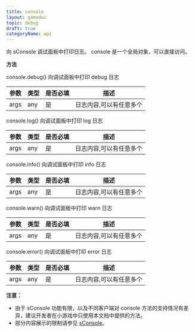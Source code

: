 ```yaml
---
title: console
layout: gamedoc
topic: debug
draft: true
categoryName: api
---
```


向 sConsole 调试面板中打印日志。
console 是一个全局对象，可以直接访问。

**方法**

console.debug()
向调试面板中打印 debug 日志

|参数|类型|是否必填|描述|
|-|-|-|-|
| args | any |是|日志内容,可以有任意多个|

console.log()
向调试面板中打印 log 日志

|参数|类型|是否必填|描述|
|-|-|-|-|
| args | any |是|日志内容,可以有任意多个|

console.info()
向调试面板中打印 info 日志

|参数|类型|是否必填|描述|
|-|-|-|-|
| args | any |是|日志内容,可以有任意多个|

console.warn()
向调试面板中打印 warn 日志

|参数|类型|是否必填|描述|
|-|-|-|-|
| args | any |是|日志内容,可以有任意多个|

console.error()
向调试面板中打印 error 日志

|参数|类型|是否必填|描述|
|-|-|-|-|
| args | any |是|日志内容,可以有任意多个|


**注意：**
* 由于 sConsole 功能有限，以及不同客户端对 console 方法的支持情况有差异，建议开发者在小游戏中只使用本文档中提供的方法。
* 部分内容展示的限制请参见 [sConsole](/tutorials/devtools/smartappdebug/#sConsole)。

